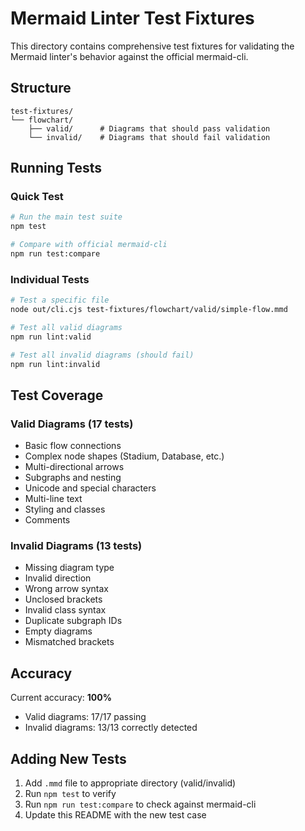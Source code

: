 # Mermaid Linter Test Fixtures

This directory contains comprehensive test fixtures for validating the Mermaid linter's behavior against the official mermaid-cli.

## Structure

```
test-fixtures/
└── flowchart/
    ├── valid/      # Diagrams that should pass validation
    └── invalid/    # Diagrams that should fail validation
```

## Running Tests

### Quick Test
```bash
# Run the main test suite
npm test

# Compare with official mermaid-cli
npm run test:compare
```

### Individual Tests
```bash
# Test a specific file
node out/cli.cjs test-fixtures/flowchart/valid/simple-flow.mmd

# Test all valid diagrams
npm run lint:valid

# Test all invalid diagrams (should fail)
npm run lint:invalid
```

## Test Coverage

### Valid Diagrams (17 tests)
- Basic flow connections
- Complex node shapes (Stadium, Database, etc.)
- Multi-directional arrows
- Subgraphs and nesting
- Unicode and special characters
- Multi-line text
- Styling and classes
- Comments

### Invalid Diagrams (13 tests)
- Missing diagram type
- Invalid direction
- Wrong arrow syntax
- Unclosed brackets
- Invalid class syntax
- Duplicate subgraph IDs
- Empty diagrams
- Mismatched brackets

## Accuracy

Current accuracy: **100%**
- Valid diagrams: 17/17 passing
- Invalid diagrams: 13/13 correctly detected

## Adding New Tests

1. Add `.mmd` file to appropriate directory (valid/invalid)
2. Run `npm test` to verify
3. Run `npm run test:compare` to check against mermaid-cli
4. Update this README with the new test case